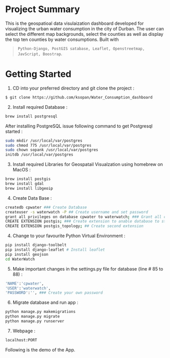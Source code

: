 # Project Summary
This is the geospatioal data visulaization dashboard developed for visualizing the urban water consumption in the city of Durban. The user can select the different map backgrounds, select the counties as well as display the top ten counties by water consumptions. 
Built with 

> `Python-Django, PostGIS satabase, Leaflet, Openstreetmap, JavScript, Boostrap`.

# Getting Started

1.  CD into your preferred directory and git clone the project :

```bash
$ git clone https://github.com/ksopan/Water_Consumption_dashboard
```

2.  Install required Database : 

```bash
brew install postgresql
```
After installing PostgreSQL issue following command to get Postgresql started :
```bash
sudo mkdir /usr/local/var/postgres
sudo chmod 775 /usr/local/var/postgres
sudo chown sopank /usr/local/var/postgres
initdb /usr/local/var/postgres
```

3.  Install required Libraries for Geospatail Visualzation using homebrew on MacOS :

```bash
brew install postgis
brew install gdal
brew install libgeoip
```
4. Create Data Base :

```bash
createdb cpwater ### Create Database
createuser -s waterwatch -P ## Create username and set password
grant all privileges on database cpwater to waterwatch; ### Grant all cptwater privileges to user waterwatch
CREATE EXTENSION postgis; ### Create extension to anable database to store data
CREATE EXTENSION postgis_topology; ## Create second extension
```

4. Change to your favourite Python Virtual Environment :
```bash
pip install django-toolbelt
pip install django-leaflet # Install leaflet
pip install geojson
cd WaterWatch
```

5. Make important changes in the settings.py file for database (line # 85 to 88) :
``` bash
'NAME':'cpwater',
'USER':'waterwatch',
'PASSWORD':'', ### Create your own password
```

6. Migrate database and run app :
```bash
python manage.py makemigrations
python manage.py migrate
python manage.py runserver
```
7. Webpage :

```bash
localhost:PORT 
```


Following is the demo of the App.
